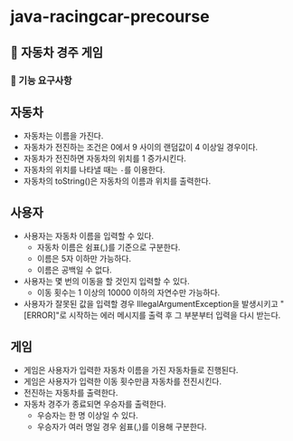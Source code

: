 # java-racingcar-precourse

## 🚗 자동차 경주 게임

### 📝 기능 요구사항

## 자동차
- 자동차는 이름을 가진다.
- 자동차가 전진하는 조건은 0에서 9 사이의 랜덤값이 4 이상일 경우이다.
- 자동차가 전진하면 자동차의 위치를 1 증가시킨다.
- 자동차의 위치를 나타낼 때는 `-`를 이용한다.
- 자동차의 toString()은 자동차의 이름과 위치를 출력한다.

## 사용자
- 사용자는 자동차 이름을 입력할 수 있다.
  - 자동차 이름은 쉼표(,)를 기준으로 구분한다.
  - 이름은 5자 이하만 가능하다.
  - 이름은 공백일 수 없다.
- 사용자는 몇 번의 이동을 할 것인지 입력할 수 있다.
  - 이동 횟수는 1 이상의 10000 이하의 자연수만 가능하다.
- 사용자가 잘못된 값을 입력할 경우 IllegalArgumentException을 발생시키고 "[ERROR]"로 시작하는 에러 메시지를 출력 후 그 부분부터 입력을 다시 받는다.

## 게임
- 게임은 사용자가 입력한 자동차 이름을 가진 자동차들로 진행된다.
- 게임은 사용자가 입력한 이동 횟수만큼 자동차를 전진시킨다.
- 전진하는 자동차를 출력한다.
- 자동차 경주가 종료되면 우승자를 출력한다.
  - 우승자는 한 명 이상일 수 있다.
  - 우승자가 여러 명일 경우 쉼표(,)를 이용해 구분한다.
